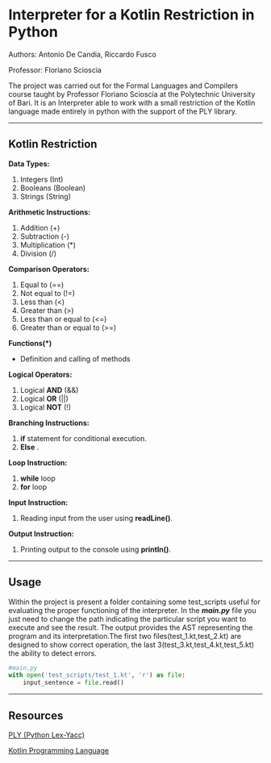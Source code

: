 # Interpreter for a Kotlin Restriction in Python

Authors: Antonio De Candia, Riccardo Fusco

Professor: Floriano Scioscia

The project was carried out for the Formal Languages and Compilers course taught by Professor Floriano Scioscia at the Polytechnic University of Bari. It is an Interpreter able to work with a small restriction of the Kotlin language made entirely in python with the support of the PLY library.

---

## Kotlin Restriction

**Data Types:**

1. Integers (Int)
2. Booleans (Boolean)­­
3. Strings (String)

**Arithmetic Instructions:**

1. Addition (+)
2. Subtraction (-)
3. Multiplication (*)
4. Division (/)­­­

**Comparison Operators:**

1. Equal to (==)
2. Not equal to (!=)
3. Less than (<)
4. Greater than (>)
5. Less than or equal to (<=)
6. Greater than or equal to (>=)

**Functions(*)**

- Definition and calling of methods

**Logical Operators:**

1. Logical **AND** (&&)
2. Logical **OR** (||)
3. Logical **NOT** (!)

**Branching Instructions:**

1. **if** statement for conditional execution.
2. **Else** .

**Loop Instruction:**

1. **while** loop 
2. **for** loop

**Input Instruction:**

1. Reading input from the user using **readLine()**.

**Output Instruction:**

1. Printing output to the console using **println()**.

---

## Usage

Within the project is present a folder containing some test_scripts useful for evaluating the proper functioning of the interpreter. In the ***main.py*** file you just need to change the path indicating the particular script you want to execute and see the result. The output provides the AST representing the program and its interpretation.The first two files(test_1.kt,test_2.kt) are designed to show correct operation, the last 3(test_3.kt,test_4.kt,test_5.kt) the ability to detect errors.

```python
#main.py
with open('test_scripts/test_1.kt', 'r') as file:
    input_sentence = file.read()
```

---

## Resources

[PLY (Python Lex-Yacc)](https://www.dabeaz.com/ply/ply.html)

[Kotlin Programming Language](https://kotlinlang.org/docs/reference/grammar.html)